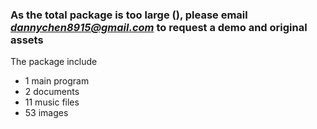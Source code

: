 ### As the total package is too large (), please email *dannychen8915@gmail.com* to request a demo and original assets


The package include
- 1 main program
- 2 documents
- 11 music files
- 53 images

